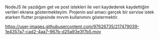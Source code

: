 NodeJS ile yazdığım get ve post istekleri ile veri kaydederek kaydettiğim verileri ekrana göstermekteyim.
Projenin asıl amacı gerçek bir servise istek atarken flutter projesinde mvvm kullanımını göstermektir.



https://user-images.githubusercontent.com/97626735/217479039-1e4357a7-cad2-4aa7-967b-d25a93e3f7b5.mov

